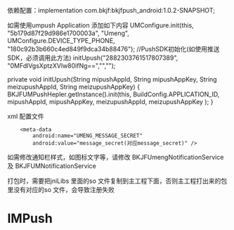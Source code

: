 依赖配置：implementation com.bkjf:bkjfpush_android:1.0.2-SNAPSHOT;

如需使用umpush
Application  添加如下内容
UMConfigure.init(this, "5b179d87f29d986e1700003a", "Umeng", UMConfigure.DEVICE_TYPE_PHONE, "180c92b3b660c4ed849f9dca34b88476");
//PushSDK初始化(如使用推送SDK，必须调用此方法)
initUpush("2882303761517807389", "0MFdlVgsXptzXVlw80ifNg==","","");

private void initUpush(String mipushAppId, String mipushAppKey,
                           String meizupushAppId, String meizupushAppKey) {
        BKJFUMPushHepler.getInstance().init(this, BuildConfig.APPLICATION_ID, mipushAppId, mipushAppKey, meizupushAppId, meizupushAppKey );
    }

xml 配置文件
<meta-data
            android:name="UMENG_ABPPKEY"
            android:value="key(对应key)" />

        <meta-data
            android:name="UMENG_MESSAGE_SECRET"
            android:value="message_secret(对应message_secret)" />


如需修改通知栏样式，如图标文字等，请修改 BKJFUmengNotificationService 及 BKJFUMNotificationService

打包时，需要把jniLibs 里面的so 文件复制到主工程下面，否则主工程打出来的包里没有对应的so 文件，会导致注册失败
# IMPush
